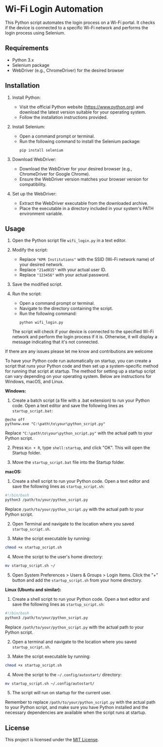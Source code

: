 # Wi-Fi Login Automation

This Python script automates the login process on a Wi-Fi portal. It checks if the device is connected to a specific Wi-Fi network and performs the login process using Selenium.

## Requirements

- Python 3.x
- Selenium package
- WebDriver (e.g., ChromeDriver) for the desired browser

## Installation

1. Install Python:
   - Visit the official Python website (https://www.python.org) and download the latest version suitable for your operating system.
   - Follow the installation instructions provided.

2. Install Selenium:
   - Open a command prompt or terminal.
   - Run the following command to install the Selenium package:
     ```
     pip install selenium
     ```

3. Download WebDriver:
   - Download the WebDriver for your desired browser (e.g., ChromeDriver for Google Chrome).
   - Ensure the WebDriver version matches your browser version for compatibility.

4. Set up the WebDriver:
   - Extract the WebDriver executable from the downloaded archive.
   - Place the executable in a directory included in your system's PATH environment variable.

## Usage

1. Open the Python script file `wifi_login.py` in a text editor.

2. Modify the script:
   - Replace `"KPR Institutions"` with the SSID (Wi-Fi network name) of your desired network.
   - Replace `"21ad015"` with your actual user ID.
   - Replace `"123456"` with your actual password.

3. Save the modified script.

4. Run the script:
   - Open a command prompt or terminal.
   - Navigate to the directory containing the script.
   - Run the following command:
     ```
     python wifi_login.py
     ```

   The script will check if your device is connected to the specified Wi-Fi network and perform the login process if it is. Otherwise, it will display a message indicating that it's not connected.


If there are any issues please let me know and contributions are welcome


To have your Python code run automatically on startup, you can create a script that runs your Python code and then set up a system-specific method for running that script at startup. The method for setting up a startup script can vary depending on your operating system. Below are instructions for Windows, macOS, and Linux.

**Windows:**
1. Create a batch script (a file with a .bat extension) to run your Python code. Open a text editor and save the following lines as `startup_script.bat`:

```batch
@echo off
pythonw.exe "C:\path\to\your\python_script.py"
```

Replace `"C:\path\to\your\python_script.py"` with the actual path to your Python script.

2. Press `Win + R`, type `shell:startup`, and click "OK". This will open the Startup folder.

3. Move the `startup_script.bat` file into the Startup folder.

**macOS:**
1. Create a shell script to run your Python code. Open a text editor and save the following lines as `startup_script.sh`:

```bash
#!/bin/bash
python3 /path/to/your/python_script.py
```

Replace `/path/to/your/python_script.py` with the actual path to your Python script.

2. Open Terminal and navigate to the location where you saved `startup_script.sh`.

3. Make the script executable by running:

```bash
chmod +x startup_script.sh
```

4. Move the script to the user's home directory:

```bash
mv startup_script.sh ~/
```

5. Open System Preferences > Users & Groups > Login Items. Click the "+" button and add the `startup_script.sh` from your home directory.

**Linux (Ubuntu and similar):**
1. Create a shell script to run your Python code. Open a text editor and save the following lines as `startup_script.sh`:

```bash
#!/bin/bash
python3 /path/to/your/python_script.py
```

Replace `/path/to/your/python_script.py` with the actual path to your Python script.

2. Open a terminal and navigate to the location where you saved `startup_script.sh`.

3. Make the script executable by running:

```bash
chmod +x startup_script.sh
```

4. Move the script to the `~/.config/autostart/` directory:

```bash
mv startup_script.sh ~/.config/autostart/
```

5. The script will run on startup for the current user.

Remember to replace `/path/to/your/python_script.py` with the actual path to your Python script, and make sure you have Python installed and the necessary dependencies are available when the script runs at startup.



## License

This project is licensed under the [MIT License](LICENSE).
